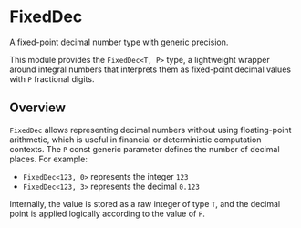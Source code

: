 # FixedDec

A fixed-point decimal number type with generic precision.

This module provides the `FixedDec<T, P>` type, a lightweight wrapper around integral numbers that interprets them as fixed-point decimal values with `P` fractional digits.

## Overview

`FixedDec` allows representing decimal numbers without using floating-point
arithmetic, which is useful in financial or deterministic computation contexts.
The `P` const generic parameter defines the number of decimal places. For example:

 - `FixedDec<123, 0>` represents the integer `123`
 - `FixedDec<123, 3>` represents the decimal `0.123`

Internally, the value is stored as a raw integer of type `T`, and the decimal point is applied logically according to the value of `P`.
